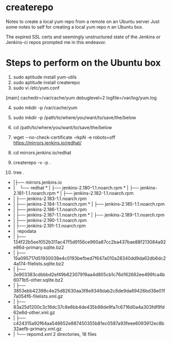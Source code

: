 # createrepo
Notes to create a local yum repo from a remote on an Ubuntu server
Just some notes to self for creating a local yum repo n an Ubuntu box.

The expired SSL certs and seemingly unstructured state of the Jenkins or Jenkins-ci repos prompted me in this endeavor.

# Steps to perform on the Ubuntu box
1) sudo aptitude install yum-utils
2) sudo aptitude install createrepo
3) sudo vi /etc/yum.conf
 

[main]
cachedir=/var/cache/yum
debuglevel=2
logfile=/var/log/yum.log

4) sudo mkdir -p /var/cache/yum
5) sudo mkdir -p /path/to/where/you/want/to/save/the/below
6) cd /path/to/where/you/want/to/save/the/below
7) wget --no-check-certificate -rkpN -e robots=off  https://mirrors.jenkins.io/redhat/
8) cd mirrors.jenkins.io/redhat
9) createrepo -v -p .

10) tree
.
* |├── mirrors.jenkins.io
* |    └── redhat
* |     ├── jenkins-2.180-1.1.noarch.rpm
* |     ├── jenkins-2.181-1.1.noarch.rpm
* |     ├── jenkins-2.182-1.1.noarch.rpm
* |     ├── jenkins-2.183-1.1.noarch.rpm
* |     ├── jenkins-2.184-1.1.noarch.rpm
* |     ├── jenkins-2.185-1.1.noarch.rpm
* |     ├── jenkins-2.186-1.1.noarch.rpm
* |     ├── jenkins-2.187-1.1.noarch.rpm
* |     ├── jenkins-2.189-1.1.noarch.rpm
* |     ├── jenkins-2.190-1.1.noarch.rpm
* |     ├── jenkins-2.191-1.1.noarch.rpm
* |      repodata
* |       ├── 134f22b5ee1052b311ac47f5d9156ce960a87cc2ba437bae88f213084a92e86d-primary.sqlite.bz2
* |       ├── 15a095717d51930038e4c0193befbed7f647a010a28340dd9da62db6dc24a174-filelists.sqlite.bz2
* |       ├── 2e903383cdbbbd2ef49b62307919aa4d805cb1c76d162662ee499fca4b6071b5-other.sqlite.bz2
* |       ├── 3853ebb42398c4e25d82630aa3f8e9348dab2c8de9da69426bd38e01f7a054f6-filelists.xml.gz
* |       ├── 83a25d1200c3c16dc37c8e6bb4de435b98de9fa7c6716d0a4a303fdf9fd62e6d-other.xml.gz
* |       ├── c424315a92f64aa546652e887450355b81ec0587a93feee6093912ec8b32aefb-primary.xml.gz
* |       └── repomd.xml
2 directories, 18 files
